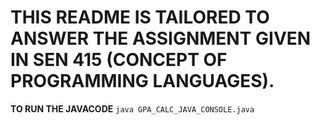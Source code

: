 # THIS README IS TAILORED TO ANSWER THE ASSIGNMENT GIVEN IN SEN 415 (CONCEPT OF PROGRAMMING LANGUAGES).
**TO RUN THE JAVACODE**
`java GPA_CALC_JAVA_CONSOLE.java`
